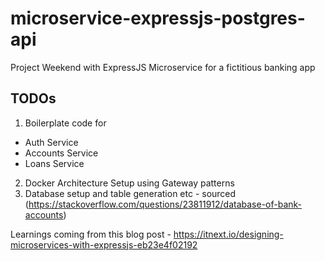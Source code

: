 # microservice-expressjs-postgres-api
Project Weekend with ExpressJS Microservice for a fictitious banking app

## TODOs
1. Boilerplate code for
* Auth Service
* Accounts Service
* Loans Service

2. Docker Architecture Setup using Gateway patterns
3. Database setup and table generation etc - sourced (https://stackoverflow.com/questions/23811912/database-of-bank-accounts)

Learnings coming from this blog post - https://itnext.io/designing-microservices-with-expressjs-eb23e4f02192